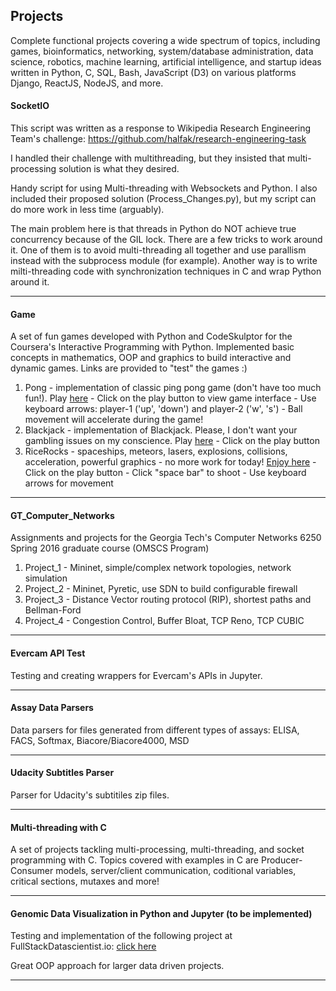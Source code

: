 ## Projects
Complete functional projects covering a wide spectrum of topics, including games, bioinformatics, networking,
system/database administration, data science, robotics, machine learning, artificial intelligence, and startup
ideas written in Python, C, SQL, Bash, JavaScript (D3) on various platforms Django, ReactJS, NodeJS, and more.

#### SocketIO
This script was written as a response to Wikipedia Research Engineering Team's challenge: 
https://github.com/halfak/research-engineering-task

I handled their challenge with multithreading, but they insisted that multi-processing solution is what they desired. 

Handy script for using Multi-threading with Websockets and Python. I also included their proposed solution (Process_Changes.py), 
but my script can do more work in less time (arguably). 

The main problem here is that threads in Python do NOT achieve true concurrency because of the GIL lock. There are a few tricks to work around it. One of them is to avoid multi-threading all together and use parallism instead with the subprocess module (for example). Another way is to write milti-threading code with synchronization techniques in C and wrap Python around it.

---

#### Game
A set of fun games developed with Python and CodeSkulptor for the Coursera's Interactive Programming with Python. 
Implemented basic concepts in mathematics, OOP and graphics to build interactive and dynamic games. Links are provided to "test" the games :)
  1. Pong - implementation of classic ping pong game (don't have too much fun!). Play [here](http://www.codeskulptor.org/#user30_SsWb6yzDfo7EUyz.py)
    - Click on the play button to view game interface
    - Use keyboard arrows: player-1 ('up', 'down') and player-2 ('w', 's')
    - Ball movement will accelerate during the game!
  2. Blackjack - implementation of Blackjack. Please, I don't want your gambling issues on my conscience. Play [here](http://www.codeskulptor.org/#user31_R8PVRLqskziSghE.py)
    - Click on the play button
  3. RiceRocks - spaceships, meteors, lasers, explosions, collisions, acceleration, powerful graphics - no more work for today! [Enjoy here](http://www.codeskulptor.org/#user33_6KEZdn2rEvmOGDF.py)
    - Click on the play button
    - Click "space bar" to shoot
    - Use keyboard arrows for movement

---

#### GT_Computer_Networks
Assignments and projects for the Georgia Tech's Computer Networks 6250 Spring 2016 graduate course (OMSCS Program)
  1. Project_1 - Mininet, simple/complex network topologies, network simulation
  2. Project_2 - Mininet, Pyretic, use SDN to build configurable firewall
  3. Project_3 - Distance Vector routing protocol (RIP), shortest paths and Bellman-Ford
  4. Project_4 - Congestion Control, Buffer Bloat, TCP Reno, TCP CUBIC

---

#### Evercam API Test
Testing and creating wrappers for Evercam's APIs in Jupyter.

---

#### Assay Data Parsers
Data parsers for files generated from different types of assays: ELISA, FACS, Softmax, Biacore/Biacore4000, MSD

---

#### Udacity Subtitles Parser
Parser for Udacity's subtitiles zip files.

---

#### Multi-threading with C
A set of projects tackling multi-processing, multi-threading, and socket programming with C. 
Topics covered with examples in C are Producer-Consumer models, server/client communication, coditional variables, critical sections, mutaxes and more!

---

#### Genomic Data Visualization in Python and Jupyter (to be implemented)
Testing and implementation of the following project at FullStackDatascientist.io: [click here](http://fullstackdatascientist.io/2016-03-15-genomic-data-visualization-using-python/)

Great OOP approach for larger data driven projects.

---
